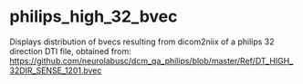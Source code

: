 # philips_high_32_bvec
Displays distribution of bvecs resulting from dicom2niix of a philips 32 direction DTI file, obtained from:
https://github.com/neurolabusc/dcm_qa_philips/blob/master/Ref/DT_HIGH_32DIR_SENSE_1201.bvec
